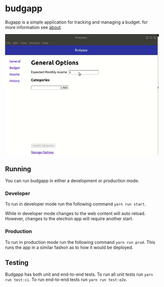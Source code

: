 # budgapp
Bugapp is a simple application for tracking and managing a budget. for more information see [about](./doc/About.md).

![](./budgapp.gif)

## Running
You can run budgapp in either a development or production mode. 

### Developer
To run in developer mode run the following command `yarn run start`.

While in developer mode changes to the web content will auto reload. However, changes to the electron app will require another start.

### Production
To run in production mode run the following command `yarn run prod`. This runs the app in a similar fashon as to how it would be deployed.

## Testing
Budgapp has both unit and end-to-end tests. To run all unit tests run `yarn run test:ci`. To run end-to-end tests run `yarn run test:e2e`.